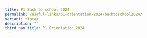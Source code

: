 ```yaml
---
title: P1 Back to school 2024
permalink: /useful-links/p1-orientation-2024/backtoschool2024/
variant: tiptap
description: ""
third_nav_title: P1 Orientation 2024
---
```

